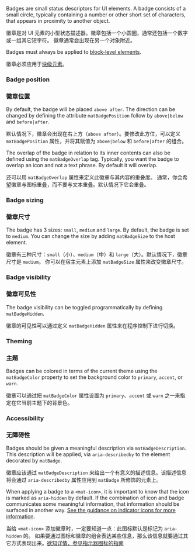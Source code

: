Badges are small status descriptors for UI elements. A badge consists of a small circle, 
typically containing a number or other short set of characters, that appears in proximity to
another object.

徽章是对 UI 元素的小型状态描述器。徽章包括一个小圆圈，通常还包括一个数字或一组其它短字符。
徽章通常会出现在另一个对象附近。

Badges must always be applied to [block-level elements][block-level].

徽章必须应用于[块级元素][block-level]。

[block-level]: https://developer.mozilla.org/en-US/docs/Web/HTML/Block-level_elements

<!-- example(badge-overview) -->

### Badge position

### 徽章位置

By default, the badge will be placed `above after`. The direction can be changed by defining
the attribute `matBadgePosition` follow by `above|below` and `before|after`.

默认情况下，徽章会出现在右上方（`above after`）。要修改此方位，可以定义 `matBadgePosition` 属性，并将其赋值为 `above|below` 和 `before|after` 的组合。

<!-- example({"example":"badge-overview",
              "file":"badge-overview-example.html", 
              "region":"mat-badge-position"}) -->

The overlap of the badge in relation to its inner contents can also be defined
using the `matBadgeOverlap` tag. Typically, you want the badge to overlap an icon and not
a text phrase. By default it will overlap.

还可以用 `matBadgeOverlap` 属性来定义此徽章与其内容的重叠度。
通常，你会希望徽章与图标重叠，而不要与文本重叠。默认情况下它会重叠。

<!-- example({"example":"badge-overview",
              "file":"badge-overview-example.html", 
              "region":"mat-badge-overlap"}) -->

### Badge sizing

### 徽章尺寸

The badge has 3 sizes: `small`, `medium` and `large`. By default, the badge is set to `medium`.
You can change the size by adding `matBadgeSize` to the host element.

徽章有三种尺寸：`small`（小）、`medium`（中）和 `large`（大）。默认情况下，徽章尺寸是 `medium`。
你可以在宿主元素上添加 `matBadgeSize` 属性来改变徽章尺寸。

<!-- example({"example":"badge-overview",
              "file":"badge-overview-example.html", 
              "region":"mat-badge-size"}) -->

### Badge visibility

### 徽章可见性

The badge visibility can be toggled programmatically by defining `matBadgeHidden`.

徽章的可见性可以通过定义 `matBadgeHidden` 属性来在程序控制下进行切换。

<!-- example({"example":"badge-overview",
              "file":"badge-overview-example.html", 
              "region":"mat-badge-hide"}) -->

### Theming

### 主题

Badges can be colored in terms of the current theme using the `matBadgeColor` property to set the
background color to `primary`, `accent`, or `warn`.

徽章可以通过把 `matBadgeColor` 属性设置为 `primary`、`accent` 或 `warn` 之一来指定在它当前主题下的背景色。

<!-- example({"example":"badge-overview",
              "file":"badge-overview-example.html", 
              "region":"mat-badge-color"}) -->

### Accessibility

### 无障碍性

Badges should be given a meaningful description via `matBadgeDescription`. This description will be
applied, via `aria-describedby` to the element decorated by `matBadge`.

徽章应该通过 `matBadgeDescription` 来给出一个有意义的描述信息。该描述信息将会通过 `aria-describedby` 属性应用到 `matBadge` 所修饰的元素上。

When applying a badge to a `<mat-icon>`, it is important to know that the icon is marked as
`aria-hidden` by default. If the combination of icon and badge communicates some meaningful
information, that information should be surfaced in another way. [See the guidance on indicator
icons for more information](https://material.angular.io/components/icon/overview#indicator-icons).

当给 `<mat-icon>` 添加徽章时，一定要知道一点：此图标默认是标记为 `aria-hidden` 的。
如果要通过图标和徽章的组合表达某些信息，那么该信息就要通过其它方式表现出来。[欲知详情，参见指示器图标的指南](/components/icon/overview#indicator-icons)